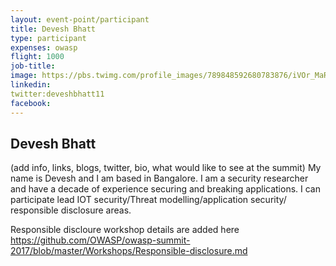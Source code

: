 ```yaml
---
layout: event-point/participant
title: Devesh Bhatt
type: participant
expenses: owasp
flight: 1000
job-title:
image: https://pbs.twimg.com/profile_images/789848592680783876/iVOr_MaR.jpg
linkedin:
twitter:deveshbhatt11
facebook:
---
```


## Devesh Bhatt

(add info, links, blogs, twitter, bio, what would like to see at the summit)
My name is Devesh and I am based in Bangalore. I am a security researcher and have a decade of experience securing and breaking applications. I can participate lead IOT security/Threat modelling/application security/ responsible disclosure areas.

Responsible discloure workshop details are added here https://github.com/OWASP/owasp-summit-2017/blob/master/Workshops/Responsible-disclosure.md
